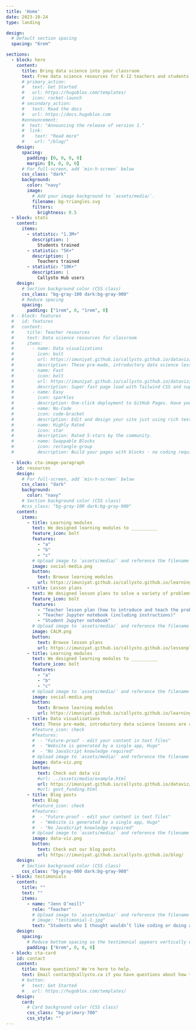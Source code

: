 ```yaml
---
title: 'Home'
date: 2023-10-24
type: landing

design:
  # Default section spacing
  spacing: "6rem"

sections:
  - block: hero
    content:
      title: Bring data science into your classroom
      text: Free data science resources for K-12 teachers and students
      # primary_action:
      #   text: Get Started
      #   url: https://hugoblox.com/templates/
      #   icon: rocket-launch
      # secondary_action:
      #   text: Read the docs
      #   url: https://docs.hugoblox.com
      #announcement:
      #  text: "Announcing the release of version 1."
      #  link:
      #    text: "Read more"
      #    url: "/blog/"
    design:
      spacing:
        padding: [0, 0, 0, 0]
        margin: [0, 0, 0, 0]
      # For full-screen, add `min-h-screen` below
      css_class: "dark"
      background:
        color: "navy"
        image:
          # Add your image background to `assets/media/`.
          filename: bg-triangles.svg
          filters:
            brightness: 0.5
  - block: stats
    content:
      items:
        - statistic: "1.3M+"
          description: |
            Students trained
        - statistic: "5K+"
          description: |
            Teachers trained
        - statistic: "10K+"
          description: |
            Callysto Hub users
    design:
      # Section background color (CSS class)
      css_class: "bg-gray-100 dark:bg-gray-900"
      # Reduce spacing
      spacing:
        padding: ["1rem", 0, "1rem", 0]
  # - block: features
  #   id: features
  #   content:
  #     title: Teacher resources
  #     text: Data science resources for classroom
  #     items:
  #       - name: Data visualizations
  #         icon: bolt
  #         url: https://imuniyat.github.io/callysto.github.io/dataviz/
  #         description: These pre-made, introductory data science lessons are a way for students to develop critical thinking and problem solving skills. We start with a question, find an open dataset to answer the question, and then ask students to reflect.
  #       - name: Fast
  #         icon: bolt
  #         url: https://imuniyat.github.io/callysto.github.io/dataviz/
  #         description: Super fast page load with Tailwind CSS and super fast site building with Hugo.
  #       - name: Easy
  #         icon: sparkles
  #         description: One-click deployment to GitHub Pages. Have your new website live within 5 minutes!
  #       - name: No-Code
  #         icon: code-bracket
  #         description: Edit and design your site just using rich text (Markdown) and configurable YAML parameters.
  #       - name: Highly Rated
  #         icon: star
  #         description: Rated 5-stars by the community.
  #       - name: Swappable Blocks
  #         icon: rectangle-group
  #         description: Build your pages with blocks - no coding required!

  - block: cta-image-paragraph
    id: resources
    design:
      # For full-screen, add `min-h-screen` below
      css_class: "dark"
      background:
        color: "navy"
      # Section background color (CSS class)
      #css_class: "bg-gray-100 dark:bg-gray-900"
    content:
      items:
        - title: Learning modules
          text: We designed learning modules to __________
          feature_icon: bolt
          features:
            - "a"
            - "b"
            - "c"
          # Upload image to `assets/media/` and reference the filename here
          image: social-media.png
          button:
            text: Browse learning modules
            url: https://imuniyat.github.io/callysto.github.io/learningmodule/
        - title: Lesson plans
          text: We designed lesson plans to solve a variety of problems (including TED-Ed Riddles) using Python code in Jupyter notebooks. For each problem, there are three resources -
          feature_icon: bolt
          features:
            - "Teacher lesson plan (how to introduce and teach the problem)"
            - "Teacher Jupyter notebook (including instructions)"
            - "Student Jupyter notebook"
          # Upload image to `assets/media/` and reference the filename here
          image: CALM.png
          button:
            text: Browse lesson plans
            url: https://imuniyat.github.io/callysto.github.io/lessonplan/
        - title: Learning modules
          text: We designed learning modules to __________
          feature_icon: bolt
          features:
            - "a"
            - "b"
            - "c"
          # Upload image to `assets/media/` and reference the filename here
          image: social-media.png
          button:
            text: Browse learning modules
            url: https://imuniyat.github.io/callysto.github.io/learningmodule/
        - title: Data visualizations
          text: These pre-made, introductory data science lessons are a way for students to develop critical thinking and problem solving skills. We start with a question, find an open dataset to answer the question, and then ask students to reflect.
          #feature_icon: check
          #features:
          #  - "Future-proof - edit your content in text files"
          #  - "Website is generated by a single app, Hugo"
          #  - "No JavaScript knowledge required"
          # Upload image to `assets/media/` and reference the filename here
          image: data-viz.png
          button:
            text: Check out data viz
            #url: ../assets/media/example.html
            url: https://imuniyat.github.io/callysto.github.io/dataviz/
            #url: govt_funding.html
        - title: Blog posts
          text: Blog
          #feature_icon: check
          #features:
          #  - "Future-proof - edit your content in text files"
          #  - "Website is generated by a single app, Hugo"
          #  - "No JavaScript knowledge required"
          # Upload image to `assets/media/` and reference the filename here
          image: data-viz.png
          button:
            text: Check out our blog posts
            url: https://imuniyat.github.io/callysto.github.io/blog/
    design:
      # Section background color (CSS class)
      css_class: "bg-gray-000 dark:bg-gray-900"
  - block: testimonials
    content:
      title: ""
      text: ""
      items:
        - name: "Jenn O’neill"
          role: "Teacher"
          # Upload image to `assets/media/` and reference the filename here
          # image: "testimonial-1.jpg"
          text: "Students who I thought wouldn’t like coding or doing a computer-type skill are saying, “this is pretty cool.” And at the end of the day I always want them to work on teamwork, communication, problem solving, and conceptual learning that goes beyond just the textbook."
    design:
      spacing:
        # Reduce bottom spacing so the testimonial appears vertically centered between sections
        padding: ["6rem", 0, 0, 0]
  - block: cta-card
    id: contact
    content:
      title: Have questions? We're here to help.
      text: Email contact@callysto.ca if you have questions about how to use Callysto in your classroom.
      # button:
      #   text: Get Started
      #   url: https://hugoblox.com/templates/
    design:
      card:
        # Card background color (CSS class)
        css_class: "bg-primary-700"
        css_style: ""
---
```

